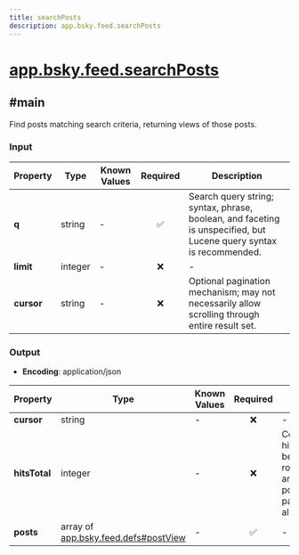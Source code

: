 ```yaml
---
title: searchPosts
description: app.bsky.feed.searchPosts
---
```


# [app.bsky.feed.searchPosts](https://github.com/myConsciousness/atproto.dart/blob/main/lexicons/app/bsky/feed/searchPosts.json)

## #main

Find posts matching search criteria, returning views of those posts.

### Input

| Property | Type | Known Values | Required | Description |
| --- | --- | --- | :---: | --- |
| **q** | string | - | ✅ | Search query string; syntax, phrase, boolean, and faceting is unspecified, but Lucene query syntax is recommended. |
| **limit** | integer | - | ❌ | - |
| **cursor** | string | - | ❌ | Optional pagination mechanism; may not necessarily allow scrolling through entire result set. |

### Output

- **Encoding**: application/json

| Property | Type | Known Values | Required | Description |
| --- | --- | --- | :---: | --- |
| **cursor** | string | - | ❌ | - |
| **hitsTotal** | integer | - | ❌ | Count of search hits. Optional, may be rounded/truncated, and may not be possible to paginate through all hits. |
| **posts** | array of [app.bsky.feed.defs#postView](../../../../lexicons/app/bsky/feed/defs.md#postview) | - | ✅ | - |
